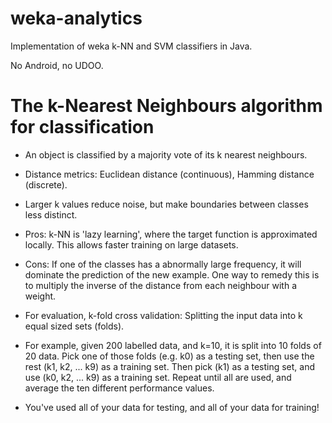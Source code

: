 # weka-analytics

Implementation of weka k-NN and SVM classifiers in Java.

No Android, no UDOO.

# The k-Nearest Neighbours algorithm for classification

* An object is classified by a majority vote of its k nearest neighbours.
* Distance metrics: Euclidean distance (continuous), Hamming distance (discrete).
* Larger k values reduce noise, but make boundaries between classes less distinct.
* Pros: k-NN is 'lazy learning', where the target function is approximated locally. This allows faster training on large datasets.
* Cons: If one of the classes has a abnormally large frequency, it will dominate the prediction of the new example. One way to remedy this is to multiply the inverse of the distance from each neighbour with a weight.


* For evaluation, k-fold cross validation: Splitting the input data into k equal sized sets (folds). 
* For example, given 200 labelled data, and k=10, it is split into 10 folds of 20 data. Pick one of those folds (e.g. k0) as a testing set, then use the rest (k1, k2, ... k9) as a training set. Then pick (k1) as a testing set, and use (k0, k2, ... k9) as a training set. Repeat until all are used, and average the ten different performance values.
* You've used all of your data for testing, and all of your data for training!